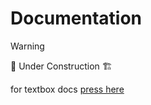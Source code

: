 # Documentation

> [!WARNING]
> 🚧 Under Construction 🏗️

for textbox docs [press here](./textbox/index.md)
